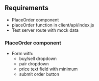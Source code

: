 ## Requirements

- PlaceOrder component
- placeOrder function in client/api/index.js
- Test server route with mock data

### PlaceOrder component

- Form with:
  - buy/sell dropdown
  - pair dropdown
  - price text field with minimum
  - submit order button

### 